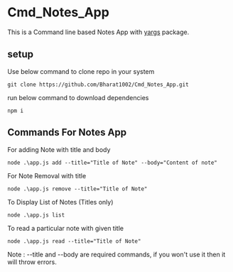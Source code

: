# Cmd_Notes_App
This is a Command line based Notes App with [yargs](https://www.npmjs.com/package/yargs) package.

## setup
Use below command to clone repo in your system
```
git clone https://github.com/Bharat1002/Cmd_Notes_App.git
```

run below command to download dependencies

```
npm i
```


## Commands For Notes App

For adding Note with title and body
```
node .\app.js add --title="Title of Note" --body="Content of note"
```
For Note Removal with title
```
node .\app.js remove --title="Title of Note"
```
To Display List of Notes (Titles only)
```
node .\app.js list
```
To read a particular note with given title 
```
node .\app.js read --title="Title of Note"
```


Note : --title and --body are required commands, if you won't use it then it will throw errors.